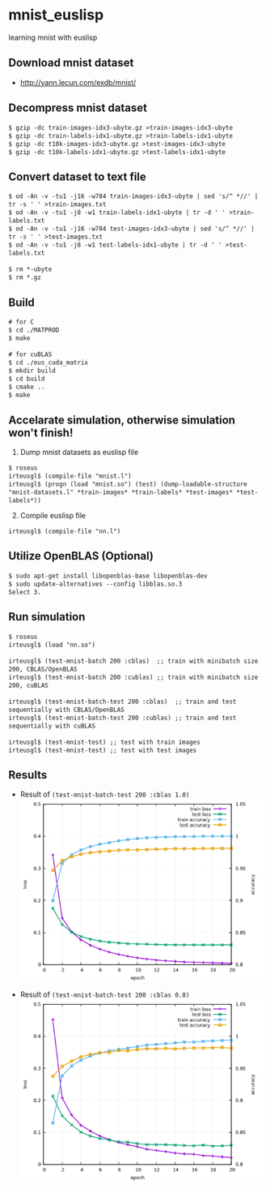 # mnist_euslisp
learning mnist with euslisp

## Download mnist dataset
- http://yann.lecun.com/exdb/mnist/

## Decompress mnist dataset
```
$ gzip -dc train-images-idx3-ubyte.gz >train-images-idx3-ubyte
$ gzip -dc train-labels-idx1-ubyte.gz >train-labels-idx1-ubyte
$ gzip -dc t10k-images-idx3-ubyte.gz >test-images-idx3-ubyte
$ gzip -dc t10k-labels-idx1-ubyte.gz >test-labels-idx1-ubyte
```

## Convert dataset to text file
```
$ od -An -v -tu1 -j16 -w784 train-images-idx3-ubyte | sed 's/^ *//' | tr -s ' ' >train-images.txt
$ od -An -v -tu1 -j8 -w1 train-labels-idx1-ubyte | tr -d ' ' >train-labels.txt
$ od -An -v -tu1 -j16 -w784 test-images-idx3-ubyte | sed 's/^ *//' | tr -s ' ' >test-images.txt
$ od -An -v -tu1 -j8 -w1 test-labels-idx1-ubyte | tr -d ' ' >test-labels.txt

$ rm *-ubyte
$ rm *.gz
```

## Build
```
# for C
$ cd ./MATPROD
$ make

# for cuBLAS
$ cd ./eus_cuda_matrix
$ mkdir build
$ cd build
$ cmake ..
$ make
```

## Accelarate simulation, otherwise simulation won't finish!
1. Dump mnist datasets as euslisp file
```
$ roseus
irteusgl$ (compile-file "mnist.l")
irteusgl$ (progn (load "mnist.so") (test) (dump-loadable-structure "mnist-datasets.l" *train-images* *train-labels* *test-images* *test-labels*))
```

2. Compile euslisp file
```
irteusgl$ (compile-file "nn.l")
```

## Utilize OpenBLAS (Optional)
```
$ sudo apt-get install libopenblas-base libopenblas-dev
$ sudo update-alternatives --config libblas.so.3
Select 3.
```

## Run simulation
```
$ roseus
irteusgl$ (load "nn.so")

irteusgl$ (test-mnist-batch 200 :cblas)  ;; train with minibatch size 200, CBLAS/OpenBLAS
irteusgl$ (test-mnist-batch 200 :cublas) ;; train with minibatch size 200, cuBLAS

irteusgl$ (test-mnist-batch-test 200 :cblas)  ;; train and test sequentially with CBLAS/OpenBLAS
irteusgl$ (test-mnist-batch-test 200 :cublas) ;; train and test sequentially with cuBLAS

irteusgl$ (test-mnist-test) ;; test with train images
irteusgl$ (test-mnist-test) ;; test with test images
```

## Results
- Result of `(test-mnist-batch-test 200 :cblas 1.0)`
![misc/train_test_batchsize_200_learning_rate_0.001_dropout_1.0.png](misc/train_test_batchsize_200_learning_rate_0.001_dropout_1.0.png)

- Result of `(test-mnist-batch-test 200 :cblas 0.8)`
![misc/train_test_batchsize_200_learning_rate_0.001_dropout_0.8.png](misc/train_test_batchsize_200_learning_rate_0.001_dropout_0.8.png)
